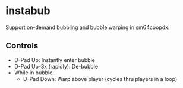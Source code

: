# instabub

Support on-demand bubbling and bubble warping in sm64coopdx.

## Controls

- D-Pad Up: Instantly enter bubble
- D-Pad Up-3x (rapidly): De-bubble
- While in bubble:
  - D-Pad Down: Warp above player (cycles thru players in a loop)


